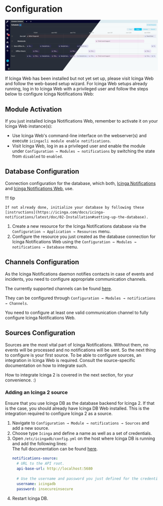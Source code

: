 # Configuration

![Icinga Notifications Web Preview](res/notifications-preview.png)

If Icinga Web has been installed but not yet set up, please visit Icinga Web and follow the web-based setup wizard.
For Icinga Web setups already running, log in to Icinga Web with a privileged user and follow the steps below to
configure Icinga Notifications Web:

<!-- {% if not icingaDocs %} -->

## Module Activation

If you just installed Icinga Notifications Web, remember to activate it on your Icinga Web instance(s):

- Use Icinga Web's command-line interface on the webserver(s) and execute `icingacli module enable notifications`.
- Visit Icinga Web, log in as a privileged user and enable the module under `Configuration →
  Modules → notifications` by switching the state from `disabled` to `enabled`.

<!-- {% endif %} -->

## Database Configuration

Connection configuration for the database, which both,
[Icinga Notifications](https://github.com/Icinga/icinga-notifications) and [Icinga Notifications Web](https://github.com/Icinga/icinga-notifications-web), use.

!!! tip

    If not already done, initialize your database by following these [instructions](https://icinga.com/docs/icinga-notifications/latest/doc/02-Installation#setting-up-the-database).

1. Create a new resource for the Icinga Notifications database via the `Configuration → Application → Resources` menu.
2. Configure the resource you just created as the database connection for Icinga Notifications Web using the
   `Configuration → Modules → notifications → Database` menu.

## Channels Configuration

As the Icinga Notifications daemon notifies contacts in case of events and incidents, you need to configure appropriate 
communication channels.

The currently supported channels can be found [here](01-About.md#available-channels).

They can be configured through `Configuration → Modules → notifications → Channels`.

You need to configure at least one valid communication channel to fully configure Icinga Notifications Web.

## Sources Configuration

Sources are the most vital part of Icinga Notifications. Without them, no events will be processed and no notifications
will be sent. So the next thing to configure is your first source. To be able to configure sources, an integration in
Icinga Web is required. Consult the source-specific documentation on how to integrate such.

How to integrate Icinga 2 is covered in the next section, for your convenience. :)

### Adding an Icinga 2 source

Ensure that you use Icinga DB as the database backend for Icinga 2. If that is the case, you should already have
Icinga DB Web installed. This is the integration required to configure Icinga 2 as a source.

1. Navigate to `Configuration → Module → notifications → Sources` and add a new source.
2. Choose type `Icinga` and define a name as well as a set of credentials.
3. Open `/etc/icingadb/config.yml` on the host where Icinga DB is running and add the following lines:  
   The full documentation can be found [here](https://icinga.com/docs/icinga-db/latest/doc/03-Configuration/#notifications-source-configuration).
    ```yaml
    notifications-source:
      # URL to the API root.
      api-base-url: http://localhost:5680

      # Use the username and password you just defined for the credentials.
      username: icingadb
      password: insecureinsecure
    ```
4. Restart Icinga DB.
